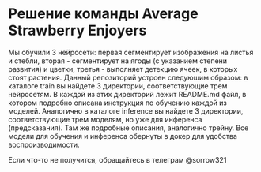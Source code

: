 # Решение команды Average Strawberry Enjoyers

Мы обучили 3 нейросети: первая сегментирует изображения на листья и стебли, вторая - сегментирует на ягоды (с указанием степени развития) и цветки, третья - выполняет детекцию ячеек, в которых стоят растения.
Данный репозиторий устроен следующим образом: в каталоге train вы найдете 3 директории, соответствующие трем нейросетям. В каждой из этих директорий лежит README.md файл, в котором подробно описана инструкция по обучению каждой из моделей.
Аналогично в каталоге inference вы найдете 3 директории, соответствующие трем моделям, но уже для инференса (предсказания). Там же подробные описания, аналогично трейну.
Все модели для обучения и инференса обернуты в докер для удобства воспроизводимости.

Если что-то не получится, обращайтесь в телеграм @sorrow321

